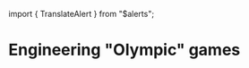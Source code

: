 import { TranslateAlert } from "$alerts";

# Engineering "Olympic" games

<TranslateAlert href="/ru/contribute/olympic-games" version="Russian" />
